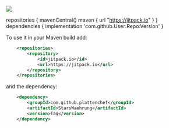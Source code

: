 [![](https://jitpack.io/v/plattenchef/StarsWaehrung.svg)](https://jitpack.io/#plattenchef/StarsWaehrung)


repositories {
    mavenCentral()
    maven { url "https://jitpack.io" }
}
dependencies {
    implementation 'com.github.User:Repo:Version'
}

To use it in your Maven build add:

```xml
	<repositories>
		<repository>
		    <id>jitpack.io</id>
		    <url>https://jitpack.io</url>
		</repository>
	</repositories>
```

and the dependency:
```xml
	<dependency>
	    <groupId>com.github.plattenchef</groupId>
	    <artifactId>StarsWaehrung</artifactId>
	    <version>Tag</version>
	</dependency>
```

